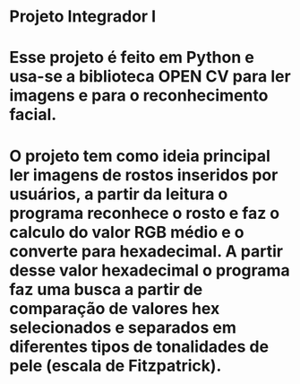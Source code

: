 # Projeto Integrador I
# Esse projeto é feito em Python e usa-se a biblioteca OPEN CV para ler imagens e para o reconhecimento facial.
# O projeto tem como ideia principal ler imagens de rostos inseridos por usuários, a partir da leitura o programa reconhece o rosto e faz o calculo do valor RGB médio e o converte para hexadecimal. A partir desse valor hexadecimal o programa faz uma busca a partir de comparação de valores hex selecionados e separados em diferentes tipos de tonalidades de pele (escala de Fitzpatrick).
